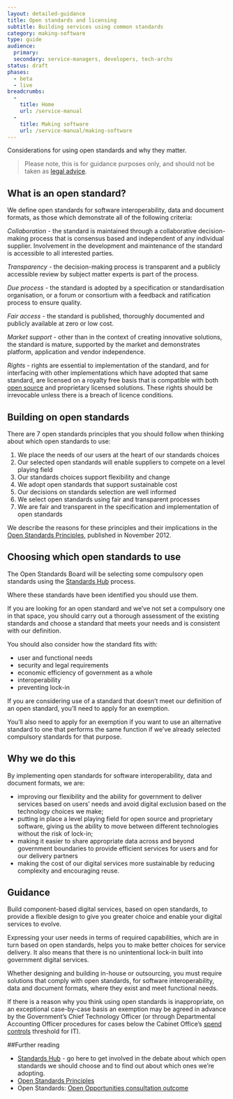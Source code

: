 ```yaml
---
layout: detailed-guidance
title: Open standards and licensing
subtitle: Building services using common standards
category: making-software
type: guide
audience:
  primary:
  secondary: service-managers, developers, tech-archs
status: draft
phases:
  - beta
  - live
breadcrumbs:
  -
    title: Home
    url: /service-manual
  -
    title: Making software
    url: /service-manual/making-software
---
```


Considerations for using open standards and why they matter.

> Please note, this is for guidance purposes only, and should not be taken as [legal advice](http://en.wikipedia.org/wiki/IANACL).

## What is an open standard?

We define open standards for software interoperability, data and document formats, as those which demonstrate all of the following criteria:

*Collaboration* - the standard is maintained through a collaborative decision-making process that is consensus based and independent of any individual supplier. Involvement in the development and maintenance of the standard is accessible to all interested parties.

*Transparency* - the decision-making process is transparent and a publicly accessible review by subject matter experts is part of the process.

*Due process* - the standard is adopted by a specification or standardisation organisation, or a forum or consortium with a feedback and ratification process to ensure quality.

*Fair access* - the standard is published, thoroughly documented and publicly available at zero or low cost.

*Market support* - other than in the context of creating innovative solutions, the standard is mature, supported by the market and demonstrates platform, application and vendor independence.

*Rights* - rights are essential to implementation of the standard, and for interfacing with other implementations which have adopted that same standard, are licensed on a royalty free basis that is compatible with both [open source](http://opensource.org/licenses/alphabetical) and proprietary licensed solutions. These rights should be irrevocable unless there is a breach of licence conditions.

## Building on open standards

There are 7 open standards principles that you should follow when thinking about which open standards to use:

1. We place the needs of our users at the heart of our standards choices
2. Our selected open standards will enable suppliers to compete on a level playing field
3. Our standards choices support flexibility and change
4. We adopt open standards that support sustainable cost
5. Our decisions on standards selection are well informed
6. We select open standards using fair and transparent processes
7. We are fair and transparent in the specification and implementation of open standards

We describe the reasons for these principles and their implications in the [Open Standards Principles](https://www.gov.uk/government/publications/open-standards-principles/open-standards-principles), published in November 2012.

## Choosing which open standards to use

The Open Standards Board will be selecting some compulsory open standards using the [Standards Hub](http://standards.data.gov.uk/) process.

Where these standards have been identified you should use them.

If you are looking for an open standard and we’ve not set a compulsory one in that space, you should carry out a thorough assessment of the existing standards and choose a standard that meets your needs and is consistent with our definition.

You should also consider how the standard fits with:

* user and functional needs
* security and legal requirements
* economic efficiency of government as a whole
* interoperability
* preventing lock-in

If you are considering use of a standard that doesn’t meet our definition of an open standard, you’ll need to apply for an exemption.

You’ll also need to apply for an exemption if you want to use an alternative standard to one that performs the same function if we’ve already selected compulsory standards for that purpose.

## Why we do this

By implementing open standards for software interoperability, data and document formats, we are:

* improving our flexibility and the ability for government to deliver services based on users’ needs and avoid digital exclusion based on the technology choices we make;
* putting in place a level playing field for open source and proprietary software, giving us the ability to move between different technologies without the risk of lock-in;
* making it easier to share appropriate data across and beyond government boundaries to provide efficient services for users and for our delivery partners
* making the cost of our digital services more sustainable by reducing complexity and encouraging reuse.

## Guidance

Build component-based digital services, based on open standards, to provide a flexible design to give you greater choice and enable your digital services to evolve.

Expressing your user needs in terms of required capabilities, which are in turn based on open standards, helps you to make better choices for service delivery. It also means that there is no unintentional lock-in built into government digital services.

Whether designing and building in-house or outsourcing, you must require solutions that comply with open standards, for software interoperability, data and document formats, where they exist and meet functional needs.

If there is a reason why you think using open standards is inappropriate, on an exceptional case-by-case basis an exemption may be agreed in advance by the Government’s Chief Technology Officer (or through Departmental Accounting Officer procedures for cases below the Cabinet Office’s [spend controls](https://www.gov.uk/government/publications/cabinet-office-controls-guidance-version-3-1) threshold for IT).

##Further reading

* [Standards Hub](http://standards.data.gov.uk/) - go here to get involved in the debate about which open standards we should choose and to find out about which ones we’re adopting.
* [Open Standards Principles](https://www.gov.uk/government/uploads/system/uploads/attachment_data/file/78892/Open-Standards-Principles-FINAL.pdf)
* Open Standards: [Open Opportunities consultation outcome](https://www.gov.uk/government/consultations/open-standards-open-opportunities-flexibility-and-efficiency-in-government-it)

